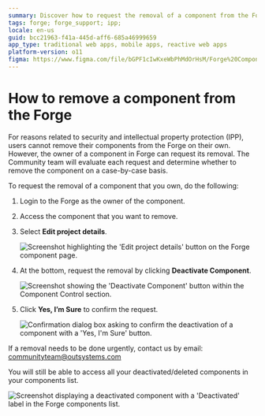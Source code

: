 ```yaml
---
summary: Discover how to request the removal of a component from the Forge in OutSystems 11 (O11) by following specific steps outlined for component owners.
tags: forge; forge_support; ipp;
locale: en-us
guid: bcc21963-f41a-445d-aff6-685a46999659
app_type: traditional web apps, mobile apps, reactive web apps
platform-version: o11
figma: https://www.figma.com/file/bGPF1cIwKxeWbPhMdOrHsM/Forge%20Components?node-id=701:319
---
```


# How to remove a component from the Forge

For reasons related to security and intellectual property protection (IPP), users cannot remove their components from the Forge on their own. However, the owner of a component in Forge can request its removal. The Community team will evaluate each request and determine whether to remove the component on a case-by-case basis.

To request the removal of a component that you own, do the following:

1. Login to the Forge as the owner of the component.

1. Access the component that you want to remove.

1. Select **Edit project details**.

    ![Screenshot highlighting the 'Edit project details' button on the Forge component page.](images/remove-project-details-fg.png "Edit Project Details Button")

1. At the bottom, request the removal by clicking **Deactivate Component**.

    ![Screenshot showing the 'Deactivate Component' button within the Component Control section.](images/remove-deactivate-component-fg.png "Deactivate Component Button")

1. Click **Yes, I’m Sure** to confirm the request.

    ![Confirmation dialog box asking to confirm the deactivation of a component with a 'Yes, I'm Sure' button.](images/remove-confirm-deactivatation-fg.png "Confirm Deactivation Dialog")

If a removal needs to be done urgently, contact us by email: [communityteam@outsystems.com](mailto:communityteam@outsystems.com)

You will still be able to access all your deactivated/deleted components in your components list.

![Screenshot displaying a deactivated component with a 'Deactivated' label in the Forge components list.](images/remove-deactivated-component-fg.png "Deactivated Component Status")
